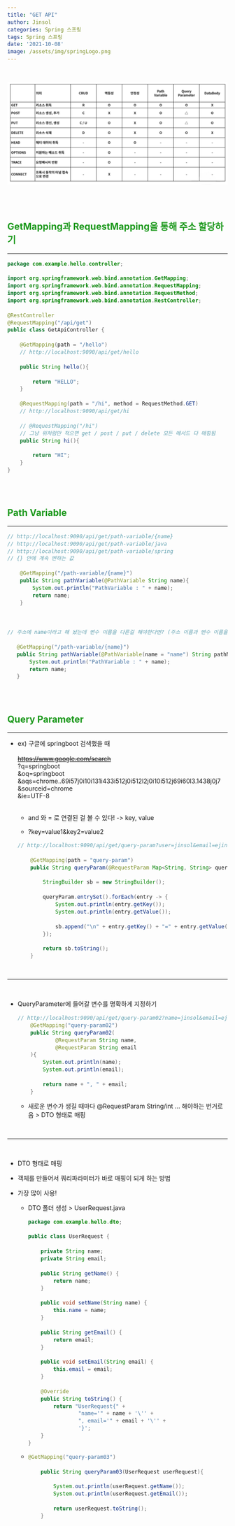 ```yaml
---
title: "GET API"
author: Jinsol
categories: Spring 스프링
tags: Spring 스프링
date: '2021-10-08'
image: /assets/img/springLogo.png
---
```


<br>

![](/assets/img/springapi.PNG)

<br><br>

## <span style="color:#1b981b">GetMapping과 RequestMapping을 통해 주소 할당하기</span>
<hr>

```java
package com.example.hello.controller;

import org.springframework.web.bind.annotation.GetMapping;
import org.springframework.web.bind.annotation.RequestMapping;
import org.springframework.web.bind.annotation.RequestMethod;
import org.springframework.web.bind.annotation.RestController;

@RestController
@RequestMapping("/api/get")
public class GetApiController {

    @GetMapping(path = "/hello")    
    // http://localhost:9090/api/get/hello

    public String hello(){

        return "HELLO";
    }

    @RequestMapping(path = "/hi", method = RequestMethod.GET)    
    // http://localhost:9090/api/get/hi

    // @RequestMapping("/hi")
    // 그냥 위처럼만 적으면 get / post / put / delete 모든 메서드 다 매핑됨
    public String hi(){

        return "HI";
    }
}
```

<br><br>

## <span style="color:#1b981b">Path Variable</span>
<hr>

```java
// http://localhost:9090/api/get/path-variable/{name}
// http://localhost:9090/api/get/path-variable/java
// http://localhost:9090/api/get/path-variable/spring
// {} 안에 계속 변하는 값

    @GetMapping("/path-variable/{name}")
    public String pathVariable(@PathVariable String name){
        System.out.println("PathVariable : " + name);
        return name;
    }



// 주소에 name이라고 해 놨는데 변수 이름을 다른걸 해야한다면? (주소 이름과 변수 이름을 일치시킬 수 없을 때)

   @GetMapping("/path-variable/{name}")
   public String pathVariable(@PathVariable(name = "name") String pathName){
       System.out.println("PathVariable : " + name);
       return name;
   }
```

<br><br>

## <span style="color:#1b981b">Query Parameter</span>
<hr>

- ex) 구글에 springboot 검색했을 때 <br><br>
~~https://www.google.com/search~~ <br>
?q=springboot <br>
&oq=springboot <br>
&aqs=chrome..69i57j0i10i131i433i512j0i512l2j0i10i512j69i60l3.1438j0j7 <br>
&sourceid=chrome <br>
&ie=UTF-8 <br><br>

    - and 와 = 로 연결된 걸 볼 수 있다! -> key, value

    - ?key=value1&key2=value2

    ```java
    // http://localhost:9090/api/get/query-param?user=jinsol&email=ejins0193@gmail.com

        @GetMapping(path = "query-param")
        public String queryParam(@RequestParam Map<String, String> queryParam){

            StringBuilder sb = new StringBuilder();

            queryParam.entrySet().forEach(entry -> {
                System.out.println(entry.getKey());
                System.out.println(entry.getValue());

                sb.append("\n" + entry.getKey() + "=" + entry.getValue());
            });

            return sb.toString();
        }
    ```

<br><hr><br>

- QueryParameter에 들어갈 변수를 명확하게 지정하기

    ```java
    // http://localhost:9090/api/get/query-param02?name=jinsol&email=ejins0193@gmail.com
        @GetMapping("query-param02")
        public String queryParam02(
                @RequestParam String name,
                @RequestParam String email
        ){
            System.out.println(name);
            System.out.println(email);

            return name + ", " + email;
        }
    ```

    - 새로운 변수가 생길 때마다 @RequestParam String/int ... 해야하는 번거로움 > DTO 형태로 매핑

<br>
<hr> 
<br>

- DTO 형태로 매핑

- 객체를 만들어서 쿼리파라미터가 바로 매핑이 되게 하는 방법

- 가장 많이 사용!

    - DTO 폴더 생성 > UserRequest.java

        ```java
        package com.example.hello.dto;

        public class UserRequest {

            private String name;
            private String email;

            public String getName() {
                return name;
            }

            public void setName(String name) {
                this.name = name;
            }

            public String getEmail() {
                return email;
            }

            public void setEmail(String email) {
                this.email = email;
            }

            @Override
            public String toString() {
                return "UserRequest{" +
                        "name='" + name + '\'' +
                        ", email='" + email + '\'' +
                        '}';
            }
        }
        ```

    -   ```java
        @GetMapping("query-param03")

            public String queryParam03(UserRequest userRequest){

                System.out.println(userRequest.getName());
                System.out.println(userRequest.getEmail());

                return userRequest.toString();
            }
        ```